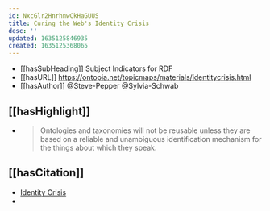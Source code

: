 ```yaml
---
id: NxcGlr2HnrhnwCkHaGUUS
title: Curing the Web's Identity Crisis
desc: ''
updated: 1635125846935
created: 1635125368065
---
```


- [[hasSubHeading]] Subject Indicators for RDF
- [[hasURL]] https://ontopia.net/topicmaps/materials/identitycrisis.html
- [[hasAuthor]] @Steve-Pepper @Sylvia-Schwab

## [[hasHighlight]]

- > Ontologies and taxonomies will not be reusable unless they are based on a reliable and unambiguous identification mechanism for the things about which they speak. 

## [[hasCitation]]

- [Identity Crisis](https://www.xml.com/pub/a/2002/09/11/deviant.html)
- 
